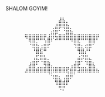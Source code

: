 SHALOM GOYIM!

⠀⠀⠀⠀⠀⠀⠀⠀⠀⠀⠀⠀⠀⠀⣼⣧⡀⠀⠀⠀⠀⠀⠀⠀⠀⠀⠀⠀⠀⠀
⠀⠀⠀⠀⠀⠀⠀⠀⠀⠀⠀⠀⢀⣼⡿⢿⣷⡀⠀⠀⠀⠀⠀⠀⠀⠀⠀⠀⠀⠀
⠀⠀⠀⠀⠀⣀⣀⣀⣀⣀⣀⢀⣾⡿⣁⣈⣿⣷⣀⣀⣀⣀⣀⣀⣀⠀⠀⠀⠀⠀
⠀⠀⠀⠀⠀⠙⣿⣿⠿⠿⢏⣾⡟⠽⠿⠿⠿⢿⣿⡿⠿⠿⣿⣿⠏⠀⠀⠀⠀⠀
⠀⠀⠀⠀⠀⠀⠘⣿⣧⢠⣾⡟⠀⠀⠀⠀⠀⠀⢻⣿⡄⣴⣿⠋⠀⠀⠀⠀⠀⠀
⠀⠀⠀⠀⠀⠀⠀⠘⣿⣯⠛⠀⠀⠀⠀⠀⠀⠀⠀⢻⣿⡜⠃⠀⠀⠀⠀⠀⠀⠀
⠀⠀⠀⠀⠀⠀⠀⢠⣏⣿⣧⡀⠀⠀⠀⠀⠀⠀⠀⣴⡽⣿⣄⠀⠀⠀⠀⠀⠀⠀
⠀⠀⠀⠀⠀⠀⣰⣿⠏⠈⢿⣷⡀⠀⠀⠀⠀⢀⣼⡿⠁⠹⣿⣆⠀⠀⠀⠀⠀⠀
⠀⠀⠀⠀⠀⣰⣿⣿⣾⣿⣿⣿⣿⣿⣿⣿⣟⣾⡿⣽⣿⣷⣿⣿⣦⠀⠀⠀⠀⠀
⠀⠀⠀⠀⠀⠀⠀⠀⠀⠀⠀⠈⢳⣶⡄⢀⣾⡿⠁⠀⠀⠀⠀⠀⠀⠀⠀⠀⠀⠀
⠀⠀⠀⠀⠀⠀⠀⠀⠀⠀⠀⠀⠀⢻⣿⣾⡟⠀⠀⠀⠀⠀⠀⠀⠀⠀⠀⠀⠀⠀
⠀⠀⠀⠀⠀⠀⠀⠀⠀⠀⠀⠀⠀⠀⠻⡟⠀⠀⠀⠀⠀⠀⠀⠀⠀⠀⠀⠀⠀⠀
⠀⠀⠀⠀⠀⠀⠀⠀⠀⠀⠀⠀⠀⠀⠀⠀⠀⠀⠀⠀⠀⠀⠀⠀⠀⠀⠀⠀⠀⠀

